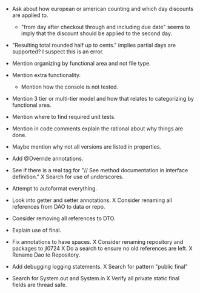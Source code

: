 * Ask about how european or american counting and which day discounts are applied to.
  * "from day after checkout through and including due date" seems to imply that the discount should be applied to the second day.
* "Resulting total rounded half up to cents." implies partial days are supported? I suspect this is an error.

* Mention organizing by functional area and not file type.
* Mention extra functionality.
  * Mention how the console is not tested.
* Mention 3 tier or multi-tier model and how that relates to categorizing by functional area.
* Mention where to find required unit tests.
* Mention in code comments explain the rational about why things are done.
* Maybe mention why not all versions are listed in properties.
* Add @Override annotations.
* See if there is a real tag for "// See method documentation in interface definition."
X Search for use of underscores.
* Attempt to autoformat everything.
* Look into getter and setter annotations.
X Consider renaming all references from DAO to data or repo.
* Consider removing all references to DTO.
* Explain use of final.
* Fix annotations to have spaces.
X Consider renaming repository and packages to jl0724
  X Do a search to ensure no old references are left.
X Rename Dao to Repository.
* Add debugging logging statements.
X Search for pattern "public final"
* Search for System.out and System.in
X Verify all private static final fields are thread safe.